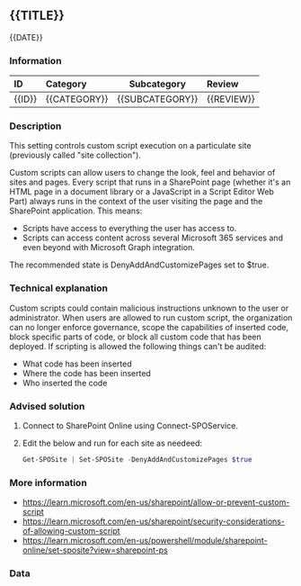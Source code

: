 ## {{TITLE}}

{{DATE}}

###  Information

| ID     | Category     | Subcategory     | Review     |
| :----- | :----------- | --------------- | :--------- |
| {{ID}} | {{CATEGORY}} | {{SUBCATEGORY}} | {{REVIEW}} |

### Description

This setting controls custom script execution on a particulate site (previously called "site collection").

Custom scripts can allow users to change the look, feel and behavior of sites and pages. Every script that runs in a SharePoint page (whether it's an HTML page in a document library or a JavaScript in a Script Editor Web Part) always runs in the context of the user visiting the page and the SharePoint application. This means:

- Scripts have access to everything the user has access to.
- Scripts can access content across several Microsoft 365 services and even beyond with Microsoft Graph integration.

The recommended state is DenyAddAndCustomizePages set to $true.

### Technical explanation

Custom scripts could contain malicious instructions unknown to the user or administrator. When users are allowed to run custom script, the organization can no longer enforce governance, scope the capabilities of inserted code, block specific parts of code, or block all custom code that has been deployed. If scripting is allowed the following things can't be audited:

- What code has been inserted
- Where the code has been inserted
- Who inserted the code

### Advised solution

1. Connect to SharePoint Online using Connect-SPOService.

2. Edit the below and run for each site as needeed:

   ```powershell
   Get-SPOSite | Set-SPOSite -DenyAddAndCustomizePages $true
   ```


### More information

- https://learn.microsoft.com/en-us/sharepoint/allow-or-prevent-custom-script
- https://learn.microsoft.com/en-us/sharepoint/security-considerations-of-allowing-custom-script
- https://learn.microsoft.com/en-us/powershell/module/sharepoint-online/set-sposite?view=sharepoint-ps


### Data